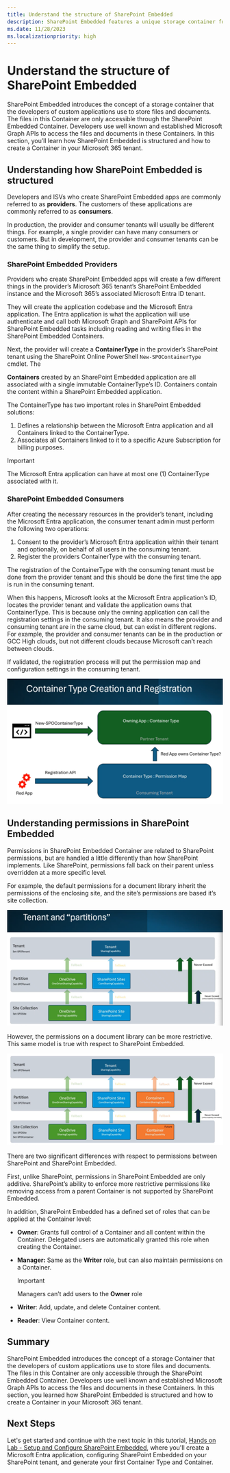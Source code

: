 ```yaml
---
title: Understand the structure of SharePoint Embedded
description: SharePoint Embedded features a unique storage container for managing files in custom apps, accessed via Microsoft Graph APIs; this section teaches Container creation within a Microsoft 365 tenant.
ms.date: 11/28/2023
ms.localizationpriority: high
---
```

# Understand the structure of SharePoint Embedded

SharePoint Embedded introduces the concept of a storage container that the developers of custom applications use to store files and documents. The files in this Container are only accessible through the SharePoint Embedded Container. Developers use well known and established Microsoft Graph APIs to access the files and documents in these Containers. In this section, you’ll learn how SharePoint Embedded is structured and how to create a Container in your Microsoft 365 tenant.

## Understanding how SharePoint Embedded is structured

Developers and ISVs who create SharePoint Embedded apps are commonly referred to as **providers**. The customers of these applications are commonly referred to as **consumers**.

In production, the provider and consumer tenants will usually be different things. For example, a single provider can have many consumers or customers. But in development, the provider and consumer tenants can be the same thing to simplify the setup.

### SharePoint Embedded Providers

Providers who create SharePoint Embedded apps will create a few different things in the provider’s Microsoft 365 tenant’s SharePoint Embedded instance and the Microsoft 365’s associated Microsoft Entra ID tenant.

They will create the application codebase and the Microsoft Entra application. The Entra application is what the application will use authenticate and call both Microsoft Graph and SharePoint APIs for SharePoint Embedded tasks including reading and writing files in the SharePoint Embedded Containers.

Next, the provider will create a **ContainerType** in the provider’s SharePoint tenant using the SharePoint Online PowerShell `New-SPOContainerType` cmdlet. The

**Containers** created by an SharePoint Embedded application are all associated with a single immutable ContainerType’s ID. Containers contain the content within a SharePoint Embedded application.

The ContainerType has two important roles in SharePoint Embedded solutions:

1. Defines a relationship between the Microsoft Entra application and all Containers linked to the ContainerType.
1. Associates all Containers linked to it to a specific Azure Subscription for billing purposes.

> [!IMPORTANT]
> The Microsoft Entra application can have at most one (1) ContainerType associated with it.

### SharePoint Embedded Consumers

After creating the necessary resources in the provider’s tenant, including the Microsoft Entra application, the consumer tenant admin must perform the following two operations:

1. Consent to the provider’s Microsoft Entra application within their tenant and optionally, on behalf of all users in the consuming tenant.
1. Register the providers ContainerType with the consuming tenant.

The registration of the ContainerType with the consuming tenant must be done from the provider tenant and this should be done the first time the app is run in the consuming tenant.

When this happens, Microsoft looks at the Microsoft Entra application’s ID, locates the provider tenant and validate the application owns that ContainerType. This is because only the owning application can call the registration settings in the consuming tenant. It also means the provider and consuming tenant are in the same cloud, but can exist in different regions. For example, the provider and consumer tenants can be in the production or GCC High clouds, but not different clouds because Microsoft can’t reach between clouds.

If validated, the registration process will put the permission map and configuration settings in the consuming tenant.

![Screenshot showing the relationship of a ContainerType with the provider and consumer tenants.](./images/m01/04-containertype-creeation-registration.png)

## Understanding permissions in SharePoint Embedded

Permissions in SharePoint Embedded Container are related to SharePoint permissions, but are handled a little differently than how SharePoint implements. Like SharePoint, permissions fall back on their parent unless overridden at a more specific level.

For example, the default permissions for a document library inherit the permissions of the enclosing site, and the site’s permissions are based it’s site collection.

![Screenshot showing the SharePoint tenant and partition.](./images/m01/04-tenant-partitions.png)

However, the permissions on a document library can be more restrictive. This same model is true with respect to SharePoint Embedded.

![Screenshot showing the SharePoint and OneDrive permission model.](./images/m01/04-sharepoint-onedrive-permission-model.png)

There are two significant differences with respect to permissions between SharePoint and SharePoint Embedded.

First, unlike SharePoint, permissions in SharePoint Embedded are only additive. SharePoint’s ability to enforce more restrictive permissions like removing access from a parent Container is not supported by SharePoint Embedded.

In addition, SharePoint Embedded has a defined set of roles that can be applied at the Container level:

- **Owner**: Grants full control of a Container and all content within the Container. Delegated users are automatically granted this role when creating the Container.
- **Manager:** Same as the **Writer** role, but can also maintain permissions on a Container.

    > [!IMPORTANT]
    > Managers can’t add users to the **Owner** role

- **Writer**: Add, update, and delete Container content.
- **Reader**: View Container content.

## Summary

SharePoint Embedded introduces the concept of a storage Container that the developers of custom applications use to store files and documents. The files in this Container are only accessible through the SharePoint Embedded Container. Developers use well known and established Microsoft Graph APIs to access the files and documents in these Containers. In this section, you learned how SharePoint Embedded is structured and how to create a Container in your Microsoft 365 tenant.

## Next Steps

Let's get started and continue with the next topic in this tutorial, [Hands on Lab - Setup and Configure SharePoint Embedded](./m01-05-hol.md), where you'll create a Microsoft Entra application, configuring SharePoint Embedded on your SharePoint tenant, and generate your first Container Type and Container.

